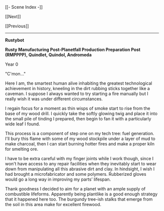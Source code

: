 [[- Scene Index -]]

[[Next]]

[[Previous]]

---
**Rustybot**

**Rusty Manufacturing Post-Planetfall Production Preparation Post (RMPPPP), Quindlet, Quindol, Andromeda**

Year 0

"C'mon..."

Here I am, the smartest human alive inhabiting the greatest technological achievement in history, kneeling in the dirt rubbing sticks together like a caveman. I suppose I always wanted to try starting a fire manually but I really wish it was under different circumstances.

I regain focus for a moment as thin wisps of smoke start to rise from the base of my wood drill. I quickly take the softly glowing twig and place it into the small pile of tinding I prepared, then begin to fan it with a particularly wide leaf I found.

This process is a component of step one on my tech tree: fuel generation. I'll bury this flame with some of my wood stockpile under a layer of mud to make charcoal, then I can start burning hotter fires and make a proper kiln for smelting ore.

I have to be extra careful with my finger joints while I work though, since I won't have access to any repair facilities when they inevitably start to wear down from manipulating all this abrasive dirt and clay. In hindsight, I wish I had brought a microfabricator and some polymers. Rubberized gloves would go a long way in improving my parts’ lifespan.

Thank goodness I decided to aim for a planet with an ample supply of combustible lifeforms. Apparently being plantlike is a good enough strategy that it happened here too. The burgundy tree-ish stalks that emerge from the soil in this area make for excellent firewood.